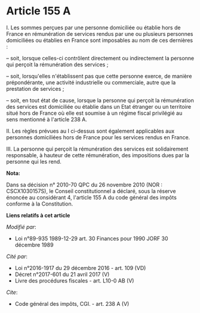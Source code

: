 # Article 155 A

I. Les sommes perçues par une personne domiciliée ou établie hors de France en rémunération de services rendus par une ou
plusieurs personnes domiciliées ou établies en France sont imposables au nom de ces dernières :

– soit, lorsque celles-ci contrôlent directement ou indirectement la personne qui perçoit la rémunération des services ;

– soit, lorsqu'elles n'établissent pas que cette personne exerce, de manière prépondérante, une activité industrielle ou
commerciale, autre que la prestation de services ;

– soit, en tout état de cause, lorsque la personne qui perçoit la rémunération des services est domiciliée ou établie dans un
Etat étranger ou un territoire situé hors de France où elle est soumise à un régime fiscal privilégié au sens mentionné à
l'article 238 A.

II. Les règles prévues au I ci-dessus sont également applicables aux personnes domiciliées hors de France pour les services
rendus en France.

III. La personne qui perçoit la rémunération des services est solidairement responsable, à hauteur de cette rémunération, des
impositions dues par la personne qui les rend.

**Nota:**

Dans sa décision n° 2010-70 QPC du 26 novembre 2010 (NOR : CSCX1030157S), le Conseil constitutionnel a déclaré, sous la
réserve énoncée au considérant 4, l'article 155 A du code général des impôts conforme à la Constitution.

**Liens relatifs à cet article**

_Modifié par_:

  - Loi n°89-935 1989-12-29 art. 30 Finances pour 1990 JORF 30 décembre 1989

_Cité par_:

  - Loi n°2016-1917 du 29 décembre 2016 - art. 109 (VD)
  - Décret n°2017-601 du 21 avril 2017 (V)
  - Livre des procédures fiscales - art. L10-0 AB (V)

_Cite_:

  - Code général des impôts, CGI. - art. 238 A (V)
